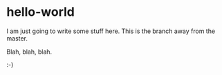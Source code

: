 # hello-world

I am just going to write some stuff here.  This is the branch away from the master.

Blah, blah, blah.

:-)
